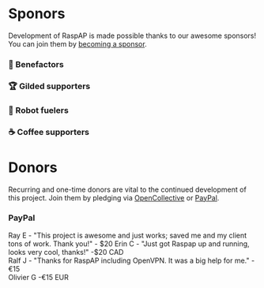 # Sponors 

Development of RaspAP is made possible thanks to our awesome sponsors!
You can join them by [becoming a sponsor](https://github.com/sponsors/billz).

### 💖 Benefactors

### 🏆 Gilded supporters 

### 🤖 Robot fuelers 

### ☕️  Coffee supporters 

# Donors

Recurring and one-time donors are vital to the continued development of this project. Join them by pledging via [OpenCollective](https://opencollective.com/raspap) or [PayPal](https://paypal.me/billzgithub).

### PayPal
Ray E - "This project is awesome and just works; saved me and my client tons of work. Thank you!" - $20  
Erin C - "Just got Raspap up and running, looks very cool, thanks!" -$20 CAD  
Ralf J - "Thanks for RaspAP including OpenVPN. It was a big help for me." -€15  
Olivier G -€15 EUR  
